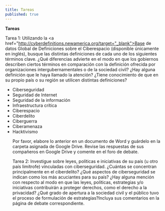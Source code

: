 ```yaml
---
title: Tareas
published: true
---
```


**Tareas**

Tarea 1: Utilizando la <a href="http://cyberdefinitions.newamerica.org/target="_blank">Base de datos Global de Definiciones sobre el Ciberespacio</a>
(disponible únicamente en inglés), busque las distintas definiciones de cada uno de los siguientes términos clave. ¿Qué diferencias advierte en el modo en que los gobiernos describen ciertos términos en comparación con la definición ofrecida por organizaciones intergubernamentales o de la sociedad civil? ¿Hay alguna definición que le haya llamado la atención? ¿Tiene conocimiento de que en su propio país o su región se utilicen distintas definiciones?
 
 <ul><li>Ciberseguridad
 <li>Seguridad de Internet
 <li>Seguridad de la información
 <li>Infraestructura crítica
 <li>Ciberespacio
 <li>Ciberdelito
 <li>Ciberguerra
 <li>Ciberamenaza
 <li>Hacktivismo
 
 Por favor, elabore lo anterior en un documento de Word y guárdelo en la carpeta asignada de Google Drive. 
 Revise las respuestas de sus compañeros en Google Drive y comente en el foro de debate.

Tarea 2: Investigue sobre leyes, políticas e iniciativas de su país (u otro país limítrofe) vinculadas con ciberseguridad. ¿Cuántas se concentran principalmente en el ciberdelito? ¿Qué aspectos de ciberseguridad se indican como los más acuciantes para su país? ¿Hay alguna mención con respecto al modo en que las leyes, políticas, estrategias y/o iniciativas contribuirán a proteger derechos, como el derecho a la privacidad? ¿Qué grado de apertura a la sociedad civil y el público tuvo el proceso de formulación de estrategias?Incluya sus comentarios en la página de debate correspondiente.
